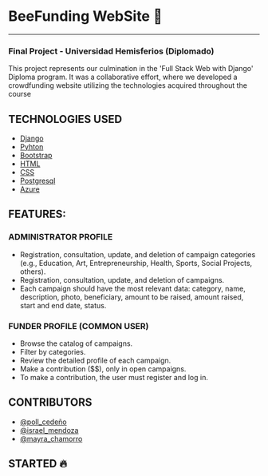 # BeeFunding WebSite 🚀
<hr />

### Final Project - Universidad Hemisferios (Diplomado)

This project represents our culmination in the 'Full Stack Web with Django' Diploma program. It was a collaborative effort, where we developed a crowdfunding website utilizing the technologies acquired throughout the course

## TECHNOLOGIES USED

- [Django](https://www.djangoproject.com/)
- [Pyhton](https://www.python.org/)
- [Bootstrap](https://getbootstrap.com/)
- [HTML](https://developer.mozilla.org/es/docs/Web/HTML)
- [CSS](https://developer.mozilla.org/es/docs/Web/CSS)
- [Postgresql](https://www.postgresql.org/)
- [Azure](https://azure.microsoft.com/es-es/)

## FEATURES:
### ADMINISTRATOR PROFILE
- Registration, consultation, update, and deletion of campaign categories (e.g., Education, Art, Entrepreneurship, Health, Sports, Social Projects, others).
- Registration, consultation, update, and deletion of campaigns.
- Each campaign should have the most relevant data: category, name, description, photo, beneficiary, amount to be raised, amount raised, start and end date, status.

### FUNDER PROFILE (COMMON USER)
- Browse the catalog of campaigns.
- Filter by categories.
- Review the detailed profile of each campaign.
- Make a contribution ($$), only in open campaigns.
- To make a contribution, the user must register and log in.

## CONTRIBUTORS

- [@poll_cedeño](https://github.com/pollct) 
- [@israel_mendoza](https://github.com/ChaeMendoza) 
- [@mayra_chamorro](https://github.com/MayraIsaGit)

## STARTED 🔥
